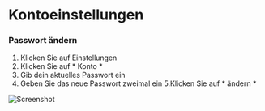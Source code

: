 # Kontoeinstellungen #
### Passwort ändern ###
1. Klicken Sie auf Einstellungen
2. Klicken Sie auf * Konto *
3. Gib dein aktuelles Passwort ein
4. Geben Sie das neue Passwort zweimal ein
5.Klicken Sie auf * ändern *

![Screenshot](img/change-password.png) 
